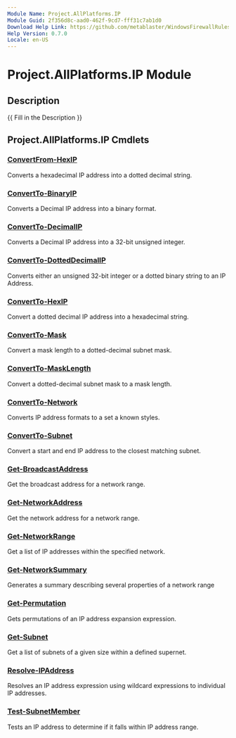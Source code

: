 ```yaml
---
Module Name: Project.AllPlatforms.IP
Module Guid: 2f356d8c-aad0-462f-9cd7-fff31c7ab1d0
Download Help Link: https://github.com/metablaster/WindowsFirewallRuleset/tree/develop/Config/HelpContent/0.7.0
Help Version: 0.7.0
Locale: en-US
---
```


# Project.AllPlatforms.IP Module
## Description
{{ Fill in the Description }}

## Project.AllPlatforms.IP Cmdlets
### [ConvertFrom-HexIP](ConvertFrom-HexIP.md)
Converts a hexadecimal IP address into a dotted decimal string.

### [ConvertTo-BinaryIP](ConvertTo-BinaryIP.md)
Converts a Decimal IP address into a binary format.

### [ConvertTo-DecimalIP](ConvertTo-DecimalIP.md)
Converts a Decimal IP address into a 32-bit unsigned integer.

### [ConvertTo-DottedDecimalIP](ConvertTo-DottedDecimalIP.md)
Converts either an unsigned 32-bit integer or a dotted binary string to an IP Address.

### [ConvertTo-HexIP](ConvertTo-HexIP.md)
Convert a dotted decimal IP address into a hexadecimal string.

### [ConvertTo-Mask](ConvertTo-Mask.md)
Convert a mask length to a dotted-decimal subnet mask.

### [ConvertTo-MaskLength](ConvertTo-MaskLength.md)
Convert a dotted-decimal subnet mask to a mask length.

### [ConvertTo-Network](ConvertTo-Network.md)
Converts IP address formats to a set a known styles.

### [ConvertTo-Subnet](ConvertTo-Subnet.md)
Convert a start and end IP address to the closest matching subnet.

### [Get-BroadcastAddress](Get-BroadcastAddress.md)
Get the broadcast address for a network range.

### [Get-NetworkAddress](Get-NetworkAddress.md)
Get the network address for a network range.

### [Get-NetworkRange](Get-NetworkRange.md)
Get a list of IP addresses within the specified network.

### [Get-NetworkSummary](Get-NetworkSummary.md)
Generates a summary describing several properties of a network range

### [Get-Permutation](Get-Permutation.md)
Gets permutations of an IP address expansion expression.

### [Get-Subnet](Get-Subnet.md)
Get a list of subnets of a given size within a defined supernet.

### [Resolve-IPAddress](Resolve-IPAddress.md)
Resolves an IP address expression using wildcard expressions to individual IP addresses.

### [Test-SubnetMember](Test-SubnetMember.md)
Tests an IP address to determine if it falls within IP address range.

